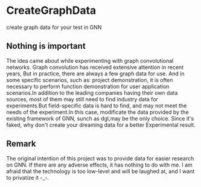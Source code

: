 # CreateGraphData

create graph data for your test in GNN
## Nothing is important
The idea came about while experimenting with graph convolutional networks. Graph convolution has received extensive attention in recent years, But in practice, there are always a few graph data for use. And in some specific scenarios, such as: project demonstration, it is often necessary to perform function demonstration for user application scenarios.In addition to the leading companies having their own data sources, most of them may still need to find industry data for experiments.But field-specific data is hard to find, and may not meet the needs of the experiment.In this case, modificate the data provided by the existing framework of GNN, sunch as dgl,may be the only choice. Since it's faked, why don't create your dreaming data for a better Experimental result.
## Remark
The original intention of this project was to provide data for easier research on GNN. If there are any adverse effects, it has nothing to do with me.
I am afraid that the technology is too low-level and will be laughed at, and I want to privatize it -_-. 
